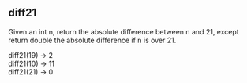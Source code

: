 ## diff21

Given an int n, return the absolute difference between n and 21, except return double the absolute difference if n is over 21. 

diff21(19) → 2  
diff21(10) → 11  
diff21(21) → 0  
